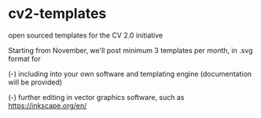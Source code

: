 # cv2-templates
open sourced templates for the CV 2.0 initiative

Starting from November, we'll post minimum 3 templates per month, in .svg format for

(-) including into your own software and templating engine (documentation will be provided)

(-) further editing in vector graphics software, such as https://inkscape.org/en/
